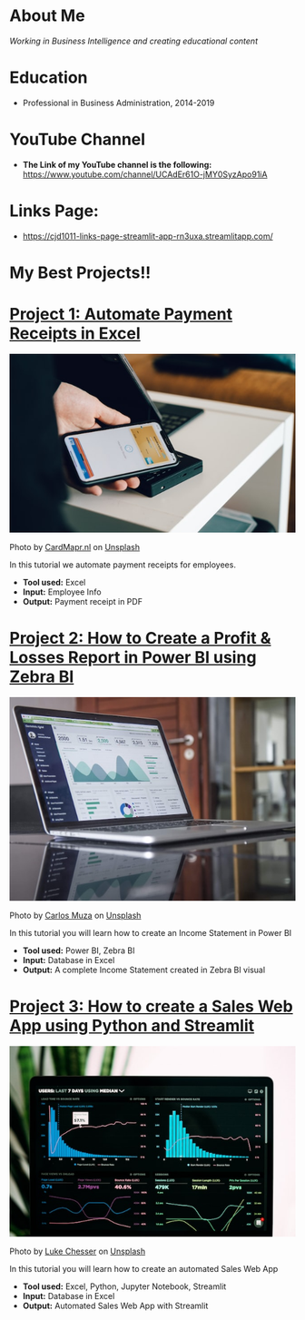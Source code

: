 # About Me
*Working in Business Intelligence and creating educational content*

# Education
* Professional in Business Administration, 2014-2019

# YouTube Channel
* **The Link of my YouTube channel is the following:** https://www.youtube.com/channel/UCAdEr61O-jMY0SyzApo91iA

# Links Page:
* https://cjd1011-links-page-streamlit-app-rn3uxa.streamlitapp.com/

# My Best Projects!!

# [Project 1: Automate Payment Receipts in Excel](https://www.youtube.com/watch?v=qW3ih96Tnpk)
![alt text](cardmapr-nl-XH2JFgT4Abc-unsplash.jpg)

Photo by <a href="https://unsplash.com/@cardmapr?utm_source=unsplash&utm_medium=referral&utm_content=creditCopyText">CardMapr.nl</a> on <a href="https://unsplash.com/s/photos/payment-receipts?utm_source=unsplash&utm_medium=referral&utm_content=creditCopyText">Unsplash</a>
  

In this tutorial we automate payment receipts for employees.
* **Tool used:** Excel
* **Input:** Employee Info
* **Output:** Payment receipt in PDF

# [Project 2: How to Create a Profit & Losses Report in Power BI using Zebra BI](https://www.youtube.com/watch?v=SWTHN9d6g2A)
![alt text](carlos-muza-hpjSkU2UYSU-unsplash.jpg)

Photo by <a href="https://unsplash.com/@kmuza?utm_source=unsplash&utm_medium=referral&utm_content=creditCopyText">Carlos Muza</a> on <a href="https://unsplash.com/s/photos/income-statement?utm_source=unsplash&utm_medium=referral&utm_content=creditCopyText">Unsplash</a>
  

In this tutorial you will learn how to create an Income Statement in Power BI 
* **Tool used:** Power BI, Zebra BI
* **Input:** Database in Excel
* **Output:** A complete Income Statement created in Zebra BI visual

# [Project 3: How to create a Sales Web App using Python and Streamlit](https://www.youtube.com/watch?v=KU7-V4OC3Jg)
![alt text](luke-chesser-JKUTrJ4vK00-unsplash.jpg)

Photo by <a href="https://unsplash.com/@lukechesser?utm_source=unsplash&utm_medium=referral&utm_content=creditCopyText">Luke Chesser</a> on <a href="https://unsplash.com/s/photos/sales-report?utm_source=unsplash&utm_medium=referral&utm_content=creditCopyText">Unsplash</a>  
  

In this tutorial you will learn how to create an automated Sales Web App  
* **Tool used:** Excel, Python, Jupyter Notebook, Streamlit
* **Input:** Database in Excel
* **Output:** Automated Sales Web App with Streamlit

